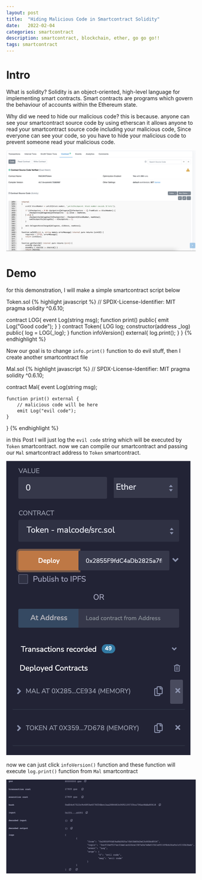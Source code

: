 ```yaml
---           
layout: post
title:  "Hiding Malicious Code in Smartcontract Solidity"
date:   2022-02-04
categories: smartcontract
description: smartcontract, blockchain, ether, go go go!!
tags: smartcontract
---
```


# Intro

What is solidity? Solidity is an object-oriented, high-level language for implementing smart contracts. Smart contracts are programs which govern the behaviour of accounts within the Ethereum state.

Why did we need to hide our malicious code? this is because. anyone can see your smartcontract source code by using etherscan it allows anyone to read your smartcontract source code including your malicious code, Since everyone can see your code, so you have to hide your malicious code to prevent someone read your malicious code.

<img src="/images/hidingmalcodesol/etherscan.png">

# Demo

for this demonstration, I will make a simple smartcontract script below

Token.sol
{% highlight javascript %}
// SPDX-License-Identifier: MIT
pragma solidity ^0.6.10;

contract LOG{
    event Log(string msg);
    function print() public{
        emit Log("Good code");
    }
}
contract Token{
    LOG log;
    constructor(address _log) public{
        log = LOG(_log); 
    }
    function infoVersion() external{
        log.print();
    }
}
{% endhighlight %}

Now our goal is to change `info.print()` function to do evil stuff, then I create another smartcontract file

Mal.sol
{% highlight javascript %}
// SPDX-License-Identifier: MIT
pragma solidity ^0.6.10;

contract Mal{
    event Log(string msg);

    function print() external {
        // malicious code will be here
        emit Log("evil code");
    }
}
{% endhighlight %}

in this Post I will just log the `evil code` string which will be executed by `Token` smartcontract. now we can compile
our smartcontract and passing our `Mal` smartcontract address to `Token` smartcontract.

<img src="/images/hidingmalcodesol/remix.png">

now we can just click `infoVersion()` function and these function will execute `log.print()` function from `Mal` smartcontract

<img src="/images/hidingmalcodesol/debug.png">